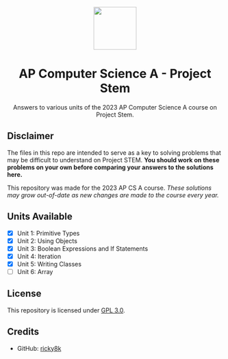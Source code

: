 <p align="center"><img src="https://raw.githubusercontent.com/ricky8k/APCSA-ProjectStem/main/icon.png" width="100"></p>
<h1 align="center">AP Computer Science A - Project Stem</h1> <p align="center">
Answers to various units of the 2023 AP Computer Science A course on Project Stem.

## Disclaimer
The files in this repo are intended to serve as a key to solving problems that may be difficult to understand on Project STEM.  **You should work on these problems on your own before comparing your answers to the solutions here.**

This repository was made for the 2023 AP CS A course. *These solutions may grow out-of-date as new changes are made to the course every year.*
  
## Units Available
- [X] Unit 1: Primitive Types
- [X] Unit 2: Using Objects
- [X] Unit 3: Boolean Expressions and If Statements
- [X] Unit 4: Iteration
- [X] Unit 5: Writing Classes
- [ ] Unit 6: Array

## License
This repository is licensed under [GPL 3.0](https://raw.githubusercontent.com/ricky8k/APCSA-ProjectStem/main/LICENSE).

## Credits
- GitHub: [ricky8k](https://github.com/ricky8k)
